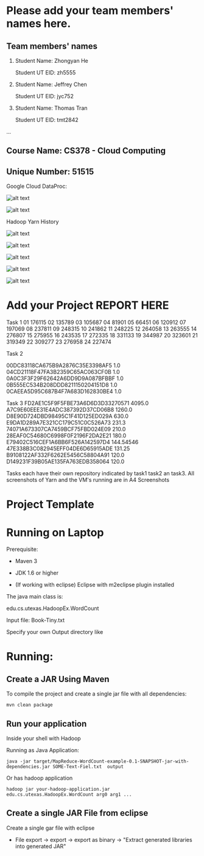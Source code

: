 # Please add your team members' names here. 

## Team members' names 

1. Student Name: Zhongyan He

   Student UT EID: zh5555

2. Student Name: Jeffrey Chen

   Student UT EID: jyc752

3. Student Name: Thomas Tran

   Student UT EID: tmt2842

 ...

##  Course Name: CS378 - Cloud Computing 

##  Unique Number: 51515

Google Cloud DataProc:
    
![alt text](<Screenshot 2024-09-25 at 1.11.58 AM.png>)

![alt text](<Screenshot 2024-09-25 at 1.12.09 AM.png>)

Hadoop Yarn History

![alt text](<topKtask2.png>)

![alt text](<topKtask3.png>)

![alt text](<wordCountTask1.png>)

![alt text](<wordCountTask2.png>)

![alt text](<wordCountTask3.png>)


# Add your Project REPORT HERE 

Task 1
01    176115
02    135789
03    105687
04    81901
05    66451
06    120912
07    197069
08    237811
09    248315
10    241862
11    248225
12    264058
13    263555
14    276807
15    275955
16    243535
17    272335
18    331133
19    344987
20    323601
21    319349
22    309277
23    276958
24    227474


Task 2

00DC83118CA675B9A2876C35E3398AF5    1.0
04CD21118F47FA3B2359C65AC063CF0B    1.0
0A0C3F3F29F62642A6DD9D9A087BFBBF    1.0
0B555EC534B208DDD8211150204151D8    1.0
0CAEEA5D95C687B4F7A683D162830BE4    1.0

Task 3 
FD2AE1C5F9F5FBE73A6D6D3D33270571    4095.0
A7C9E60EEE31E4ADC387392D37CD06B8    1260.0
D8E90D724DBD98495C1F41D125ED029A    630.0
E9DA1D289A7E321CC179C51C0C526A73    231.3
74071A673307CA7459BCF75FBD024E09    210.0
28EAF0C54680C6998F0F2196F2DA2E21    180.0
E79402C516CEF1A6BB6F526A142597D4    144.54546
47E338B3C082945EFF04DE6D65915ADE    131.25
B9108122AF332F6262E5456C58804A91    120.0
D149231F39B05AE135FA763EDB358064    120.0



Tasks each have their own repository indicated by task1 task2 an task3. All screenshots of Yarn and the 
VM's running are in A4 Screenshots


# Project Template

# Running on Laptop     ####

Prerequisite:

- Maven 3

- JDK 1.6 or higher

- (If working with eclipse) Eclipse with m2eclipse plugin installed


The java main class is:

edu.cs.utexas.HadoopEx.WordCount 

Input file:  Book-Tiny.txt  

Specify your own Output directory like 

# Running:




## Create a JAR Using Maven 

To compile the project and create a single jar file with all dependencies: 
	
```	mvn clean package ```



## Run your application
Inside your shell with Hadoop

Running as Java Application:

```java -jar target/MapReduce-WordCount-example-0.1-SNAPSHOT-jar-with-dependencies.jar SOME-Text-Fiel.txt  output``` 

Or has hadoop application

```hadoop jar your-hadoop-application.jar edu.cs.utexas.HadoopEx.WordCount arg0 arg1 ... ```



## Create a single JAR File from eclipse



Create a single gar file with eclipse 

*  File export -> export  -> export as binary ->  "Extract generated libraries into generated JAR"
